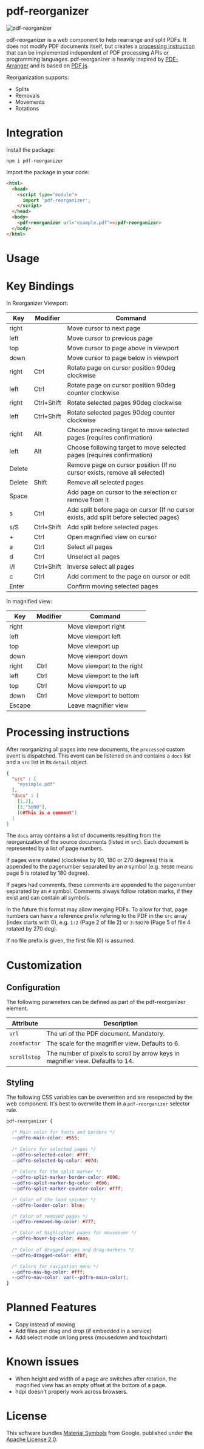 # pdf-reorganizer

![pdf-reorganizer](demo/pdf-reorganizer.png)

pdf-reorganizer is a web component to help rearrange and split PDFs.
It does not modify PDF documents itself, but creates a [processing instruction](#processing-instructions)
that can be implemented independent of PDF processing APIs or programming languages. 
pdf-reorganizer is heavily inspired by [PDF-Arranger](https://github.com/pdfarranger/pdfarranger)
and is based on [PDF.js](https://github.com/mozilla/pdf.js).

Reorganization supports:
- Splits
- Removals
- Movements
- Rotations

# Integration

Install the package:

```shell
npm i pdf-reorganizer
```

Import the package in your code:

```html
<html>
  <head>
    <script type="module">
      import 'pdf-reorganizer';
    </script>
  </head>
  <body>
    <pdf-reorganizer url="example.pdf"></pdf-reorganizer>
  </body>
</html>
```

# Usage

# Key Bindings

In Reorganizer Viewport:

| Key    | Modifier   | Command |
|--------|------------|---------|
| right  |            | Move cursor to next page |
| left   |            | Move cursor to previous page |
| top    |            | Move cursor to page above in viewport |
| down   |            | Move cursor to page below in viewport |
| right  | Ctrl       | Rotate page on cursor position 90deg clockwise |
| left   | Ctrl       | Rotate page on cursor position 90deg counter clockwise |
| right  | Ctrl+Shift | Rotate selected pages 90deg clockwise |
| left   | Ctrl+Shift | Rotate selected pages 90deg counter clockwise |
| right  | Alt        | Choose preceding target to move selected pages (requires confirmation) |
| left   | Alt        | Choose following target to move selected pages (requires confirmation) |
| Delete |            | Remove page on cursor position (If no cursor exists, remove all selected) |
| Delete | Shift      | Remove all selected pages |
| Space  |            | Add page on cursor to the selection or remove from it |
| s      | Ctrl       | Add split before page on cursor (If no cursor exists, add split before selected pages) |
| s/S    | Ctrl+Shift | Add split before selected pages |
| +      | Ctrl       | Open magnified view on cursor |
| a      | Ctrl       | Select all pages |
| d      | Ctrl       | Unselect all pages |
| i/I    | Ctrl+Shift | Inverse select all pages |
| c      | Ctrl       | Add comment to the page on cursor or edit |
| Enter  |            | Confirm moving selected pages |

In magnified view:

| Key    | Modifier   | Command |
|--------|------------|---------|
| right  |            | Move viewport right |
| left   |            | Move viewport left |
| top    |            | Move viewport up |
| down   |            | Move viewport down |
| right  | Ctrl       | Move viewport to the right |
| left   | Ctrl       | Move viewport to the left |
| top    | Ctrl       | Move viewport to up |
| down   | Ctrl       | Move viewport to bottom |
| Escape |            | Leave magnifier view |

# Processing instructions

After reorganizing all pages into new documents, the `processed` custom event is dispatched.
This event can be listened on and contains a `docs` list and a `src` list in its `detail`
object.

```json
{
  "src" : [
    "mysimple.pdf"
  ],
  "docs" : [
    [1,2],
    [3,"5@90"],
    [6#This is a comment"]
  ]
}
```

The `docs` array contains a list of documents resulting from the reorganization of the
source documents (listed in `src`). Each document is represented by a list of page
numbers.

If pages were rotated (clockwise by 90, 180 or 270 degrees) this is appended to the pagenumber
separated by an `@` symbol (e.g. `5@180` means page 5 is rotated by 180 degree).

If pages had comments, these comments are appended to the pagenumber
separated by an `#` symbol. Comments always follow rotation marks, if they exist
and can contain all symbols.

In the future this format may allow merging PDFs. To allow for that,
page numbers can have a reference prefix refering to the PDF in the `src`
array (index starts with 0), e.g. `1:2` (Page 2 of file 2) or `3:5@270`
(Page 5 of file 4 rotated by 270 deg).

If no file prefix is given, the first file (0) is assumed.

# Customization

## Configuration

The following parameters can be defined as part of the pdf-reorganizer element.

| Attribute    | Description |
|--------------|-------------|
| `url`        | The url of the PDF document. Mandatory.|
| `zoomfactor` | The scale for the magnifier view. Defaults to 6.|
| `scrollstep` | The number of pixels to scroll by arrow keys in magnifier view. Defaults to 14.|


## Styling

The following CSS variables can be overwritten and are resepected by the web component.
It's best to overwrite them in a `pdf-reorganizer` selector rule.

```css
pdf-reorganizer {

  /* Main color for fonts and borders */
  --pdfro-main-color: #555;
  
  /* Colors for selected pages */
  --pdfro-selected-color: #fff;
  --pdfro-selected-bg-color: #07d;
  
  /* Colors for the split marker */
  --pdfro-split-marker-border-color: #696;
  --pdfro-split-marker-bg-color: #6b6;
  --pdfro-split-marker-counter-color: #fff;

  /* Color of the load spinner */
  --pdfro-loader-color: blue;

  /* Color of removed pages */
  --pdfro-removed-bg-color: #777;

  /* Color of highlighted pages for mouseover */
  --pdfro-hover-bg-color: #aaa;
  
  /* Color of dragged pages and drag-markers */
  --pdfro-dragged-color: #7bf;

  /* Colors for navigation menu */
  --pdfro-nav-bg-color: #fff;
  --pdfro-nav-color: var(--pdfro-main-color);
}
```

# Planned Features
- Copy instead of moving
- Add files per drag and drop (if embedded in a service)
- Add select mode on long press (mousedown and touchstart)

# Known issues
- When height and width of a page are switches after rotation,
  the magnified view has an empty offset at the bottom of a page.
- hdpi doesn't properly work across browsers.

# License

This software bundles [Material Symbols](https://fonts.google.com/icons) from Google, published under the [Apache License 2.0](https://www.apache.org/licenses/LICENSE-2.0.html).
